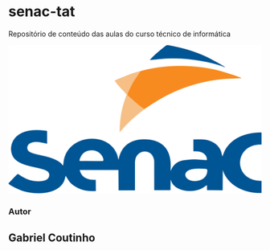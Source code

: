 # senac-tat
Repositório de conteúdo das aulas do curso técnico de informática

![senac](https://github.com/BielCoutinho/senac-tat/blob/main/UC1/ASSETS/1200px-Senac_logo.png)

### Autor

## Gabriel Coutinho
